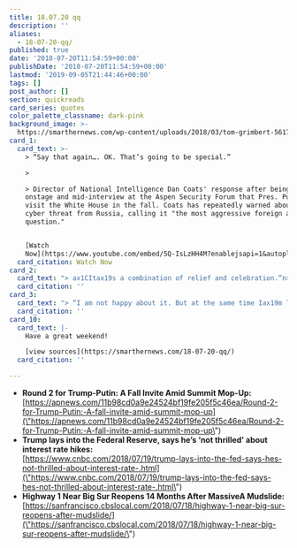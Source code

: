 ```yaml
---
title: 18.07.20 qq
description: ''
aliases:
  - 18-07-20-qq/
published: true
date: '2018-07-20T11:54:59+00:00'
publishDate: '2018-07-20T11:54:59+00:00'
lastmod: '2019-09-05T21:44:46+00:00'
tags: []
post_author: []
section: quickreads
card_series: quotes
color_palette_classname: dark-pink
background_image: >-
  https://smarthernews.com/wp-content/uploads/2018/03/tom-grimbert-561706-unsplash-scaled.jpg
card_1:
  card_text: >-
    > “Say that again…. OK. That’s going to be special.”

    > 

    > Director of National Intelligence Dan Coats' response after being informed
    onstage and mid-interview at the Aspen Security Forum that Pres. Putin will
    visit the White House in the fall. Coats has repeatedly warned about the
    cyber threat from Russia, calling it "the most aggressive foreign actor, no
    question."


    [Watch
    Now](https://www.youtube.com/embed/5Q-IsLzHH4M?enablejsapi=1&autoplay=1&rel=0)
  card_citation: Watch Now
card_2:
  card_text: "> ax1CItax19s a combination of relief and celebration.”n> n> Kirk Gafill, Nepenthe restaurant owner in Big Sur, as California's Pacific Coast Highway reopens 14 months after a mudslide shut down a portion of it. 1,500 feet of highway was covered with more than 1M tons of dirt and rock blocking the scenic California coastal drive."
  card_citation: ''
card_3:
  card_text: "> “I am not happy about it. But at the same time Iax19m letting them do what they feel is best.ax1Dn> n> Pres. Trump to CNBC criticizing the Federal Reserve's plan to raise interest rates despite "all of this work that we're putting into the economy." Historically, Presidents have not commented on the Fed's actions due to its independence."
  card_citation: ''
card_10:
  card_text: |-
    Have a great weekend!

    [view sources](https://smarthernews.com/18-07-20-qq/)
  card_citation: ''

---
```

*   **Round 2 for Trump-Putin: A Fall Invite Amid Summit Mop-Up:**  
    [https://apnews.com/11b98cd0a9e24524bf19fe205f5c46ea/Round-2-for-Trump-Putin:-A-fall-invite-amid-summit-mop-up](\"https://apnews.com/11b98cd0a9e24524bf19fe205f5c46ea/Round-2-for-Trump-Putin:-A-fall-invite-amid-summit-mop-up\")
*   **Trump lays into the Federal Reserve, says he’s ‘not thrilled’ about interest rate hikes:**  
    [https://www.cnbc.com/2018/07/19/trump-lays-into-the-fed-says-hes-not-thrilled-about-interest-rate-.html](\"https://www.cnbc.com/2018/07/19/trump-lays-into-the-fed-says-hes-not-thrilled-about-interest-rate-.html\")
*   **Highway 1 Near Big Sur Reopens 14 Months After MassiveA Mudslide:**  
    [https://sanfrancisco.cbslocal.com/2018/07/18/highway-1-near-big-sur-reopens-after-mudslide/](\"https://sanfrancisco.cbslocal.com/2018/07/18/highway-1-near-big-sur-reopens-after-mudslide/\")